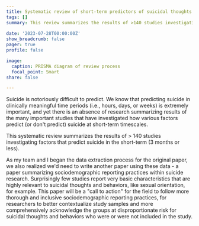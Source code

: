 ```yaml
---
title: Systematic review of short-term predictors of suicidal thoughts and behaviors
tags: []
summary: This review summarizes the results of >140 studies investigating factors that predict suicidal thoughts and behaviors in the short-term. 
 
date: '2023-07-28T00:00:00Z'
show_breadcrumb: false
pager: true
profile: false

image:
  caption: PRISMA diagram of review process
  focal_point: Smart
share: false

---
```

Suicide is notoriously difficult to predict. We know that predicting suicide in clinically meaningful time periods  (i.e., hours, days, or weeks) is extremely important, and yet there is an absence of research summarizing results of the many important studies that have investigated how various factors predict (or don't predict) suicide at short-term timescales.

This systematic review summarizes the results of > 140 studies investigating factors that predict suicide in the short-term (3 months or less). 

As my team and I began the data extraction process for the original paper, we also realized we'd need to write another paper using these data - a paper summarizing sociodemographic reporting practices within suicide research. Surprisingly few studies report very basic characteristics that are highly relevant to suicidal thoughts and behaviors, like sexual orientation, for example. This paper will be a "call to action" for the field to follow more thorough and inclusive sociodemographic reporting practices, for researchers to better contextualize study samples and more comprehensively acknowledge the groups at disproportionate risk for suicidal thoughts and behaviors who were or were not included in the study.
